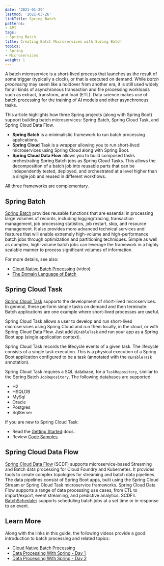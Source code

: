 ```yaml
---
date: '2021-01-29'
lastmod: '2021-03-26'
linkTitle: Spring Batch
patterns:
- API
tags:
- Spring Batch
title: Creating Batch Microservices with Spring Batch
topics:
- Spring
- Microservices
weight: 1
---
```


A batch microservice is a short-lived process that launches as the result of some trigger (typically a clock), or that is executed on demand. While *batch processing* may seem like a holdover from another era, it is still used widely for all kinds of asynchronous transaction and file processing workloads such as extract, transform, and load (ETL). Data science makes use of batch processing for the training of AI models and other asynchronous tasks.

This article highlights how three Spring projects (along with Spring Boot) support building batch microservices: Spring Batch, Spring Cloud Task, and Spring Cloud Data Flow.

* **Spring Batch** is a minimalistic framework to run batch processing applications.
* **Spring Cloud** Task is a wrapper allowing you to run short-lived microservices using Spring Cloud along with Spring Boot.
* **Spring Cloud Data Flow** allows you to build composed tasks orchestrating Spring Batch jobs as Spring Cloud Tasks. This allows the decomposition of a batch job into reusable parts that can be independently tested, deployed, and orchestrated at a level higher than a single job and reused in different workflows.

All three frameworks are complementary.

## Spring Batch

[Spring Batch](https://spring.io/projects/spring-batch) provides reusable functions that are essential in processing large volumes of records, including logging/tracing, transaction management, job processing statistics, job restart, skip, and resource management. It also provides more advanced technical services and features that will enable extremely high-volume and high-performance batch jobs through optimization and partitioning techniques. Simple as well as complex, high-volume batch jobs can leverage the framework in a highly scalable manner to process significant volumes of information. 

For more details, see also:

* [Cloud Native Batch Processing](/tv/spring-live/0007/) (video)
* [The Domain Language of Batch](https://docs.spring.io/spring-batch/docs/current/reference/html/domain.html) 

## Spring Cloud Task 

[Spring Cloud Task](https://docs.spring.io/spring-cloud-task/docs/2.3.0-M1/reference/)  supports the development of short-lived microservices. In general, these perform simple tasks on demand and then terminate. Batch applications are one example where short-lived processes are useful. 

Spring Cloud Task allows a user to develop and run short-lived microservices using Spring Cloud and run them locally, in the cloud, or with Spring Cloud Data Flow. Just add `@EnableTask` and run your app as a Spring Boot app (single application context). 

Spring Cloud Task records the lifecycle events of a given task. The lifecycle consists of a single task execution. This is a physical execution of a Spring Boot application configured to be a task (annotated with the `@EnableTask` annotation).

Spring Cloud Task requires a SQL database, for a `TaskRepository`, similar to the Spring Batch `JobRepository`. The following databases are supported:

 * H2
 * HSQLDB
 * MySql
 * Oracle
 * Postgres
 * SqlServer

If you are new to Spring Cloud Task:
* Read the [Getting Started](https://docs.spring.io/spring-cloud-task/docs/current/reference/#getting-started) docs. 
* Review [Code Samples](https://github.com/spring-cloud/spring-cloud-task/tree/master/spring-cloud-task-samples)

## Spring Cloud Data Flow 

[Spring Cloud Data Flow](https://spring.io/projects/spring-cloud-dataflow) (SCDF) supports microservice-based Streaming and Batch data processing for Cloud Foundry and Kubernetes. It provides tools to create complex topologies for streaming and batch data pipelines. The data pipelines consist of Spring Boot apps, built using the Spring Cloud Stream or Spring Cloud Task microservice frameworks. Spring Cloud Data Flow supports a range of data processing use cases, from ETL to import/export, event streaming, and predictive analytics. SCDF’s [BatchScheduler](https://dataflow.spring.io/docs/feature-guides/batch/scheduling/) supports scheduling batch jobs at a set time or in response to an event. 

## Learn More 

Along with the links in this guide, the following videos provide a good introduction to batch processing and related topics:

* [Cloud Native Batch Processing](/tv/spring-live/0007/) 
* [Data Processing With Spring - Day 1](/tv/springone-tour/0007/)
* [Data Processing With Spring - Day 2](/tv/springone-tour/0008/)